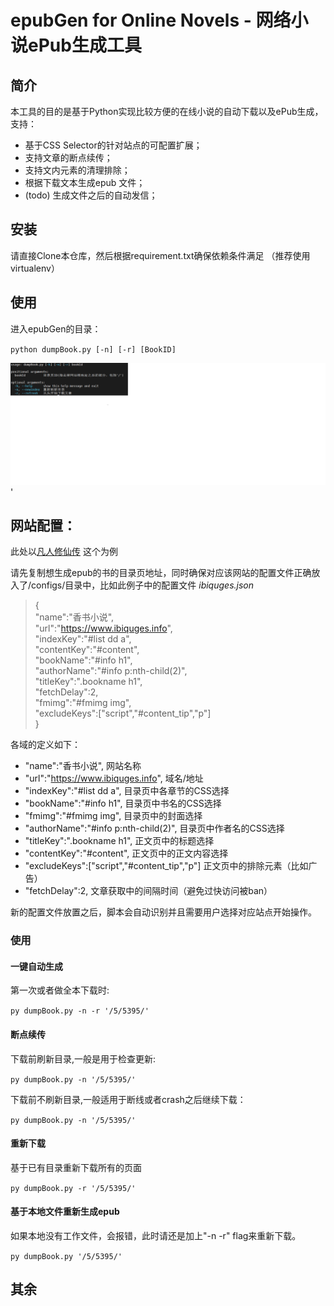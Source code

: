 # epubGen for Online Novels - 网络小说ePub生成工具

## 简介

本工具的目的是基于Python实现比较方便的在线小说的自动下载以及ePub生成，支持：

- 基于CSS Selector的针对站点的可配置扩展；
- 支持文章的断点续传；
- 支持文内元素的清理排除；
- 根据下载文本生成epub 文件；
- (todo) 生成文件之后的自动发信；


## 安装

请直接Clone本仓库，然后根据requirement.txt确保依赖条件满足 （推荐使用virtualenv）


## 使用

进入epubGen的目录：

`python dumpBook.py [-n] [-r] [BookID]`

![readme.png](https://github.com/shinemoon/epubGen/blob/main/readme.png?raw=true)'

## 网站配置：

此处以[凡人修仙传](https://www.ibiquges.org/5/5395/) 这个为例

请先复制想生成epub的书的目录页地址，同时确保对应该网站的配置文件正确放入了/configs/目录中，比如此例子中的配置文件 *ibiquges.json*

 
> {     
>     "name":"香书小说",       
>     "url":"https://www.ibiquges.info",     
>     "indexKey":"#list dd a",     
>     "contentKey":"#content",     
>     "bookName":"#info h1",     
>     "authorName":"#info p:nth-child(2)",     
>     "titleKey":".bookname h1",     
>     "fetchDelay":2,     
>     "fmimg":"#fmimg img",     
>     "excludeKeys":["script","#content_tip","p"]     
> }     

各域的定义如下：

- "name":"香书小说",                                        网站名称
- "url":"https://www.ibiquges.info",                        域名/地址
- "indexKey":"#list dd a",                                  目录页中各章节的CSS选择
- "bookName":"#info h1",                                    目录页中书名的CSS选择
- "fmimg":"#fmimg img",                                     目录页中的封面选择
- "authorName":"#info p:nth-child(2)",                      目录页中作者名的CSS选择
- "titleKey":".bookname h1",                                正文页中的标题选择
- "contentKey":"#content",                                  正文页中的正文内容选择
- "excludeKeys":["script","#content_tip","p"]               正文页中的排除元素（比如广告）
- "fetchDelay":2,                                           文章获取中的间隔时间（避免过快访问被ban）


新的配置文件放置之后，脚本会自动识别并且需要用户选择对应站点开始操作。


### 使用 

#### 一键自动生成

第一次或者做全本下载时: 

`py dumpBook.py -n -r '/5/5395/'`


#### 断点续传

下载前刷新目录,一般是用于检查更新:

`py dumpBook.py -n '/5/5395/'`

下载前不刷新目录,一般适用于断线或者crash之后继续下载：

`py dumpBook.py -n '/5/5395/'`


#### 重新下载

基于已有目录重新下载所有的页面

`py dumpBook.py -r '/5/5395/'`


#### 基于本地文件重新生成epub

如果本地没有工作文件，会报错，此时请还是加上"-n -r" flag来重新下载。

`py dumpBook.py '/5/5395/'`


## 其余



